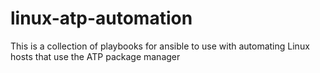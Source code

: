 # linux-atp-automation
This is a collection of playbooks for ansible to use with automating Linux hosts that use the ATP package manager
